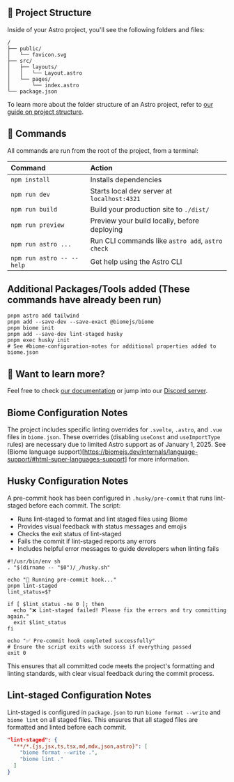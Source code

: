 ## 🚀 Project Structure

Inside of your Astro project, you'll see the following folders and files:

```text
/
├── public/
│   └── favicon.svg
├── src/
│   ├── layouts/
│   │   └── Layout.astro
│   └── pages/
│       └── index.astro
└── package.json
```

To learn more about the folder structure of an Astro project, refer to [our guide on project structure](https://docs.astro.build/en/basics/project-structure/).

## 🧞 Commands

All commands are run from the root of the project, from a terminal:

| Command                   | Action                                           |
| :------------------------ | :----------------------------------------------- |
| `npm install`             | Installs dependencies                            |
| `npm run dev`             | Starts local dev server at `localhost:4321`      |
| `npm run build`           | Build your production site to `./dist/`          |
| `npm run preview`         | Preview your build locally, before deploying     |
| `npm run astro ...`       | Run CLI commands like `astro add`, `astro check` |
| `npm run astro -- --help` | Get help using the Astro CLI                     |

##    Additional Packages/Tools added (These commands have already been run)

```shell
pnpm astro add tailwind
pnpm add --save-dev --save-exact @biomejs/biome
pnpm biome init
pnpm add --save-dev lint-staged husky
pnpm exec husky init
# See #biome-configuration-notes for additional properties added to biome.json

```

## 👀 Want to learn more?

Feel free to check [our documentation](https://docs.astro.build) or jump into our [Discord server](https://astro.build/chat).

## Biome Configuration Notes

The project includes specific linting overrides for `.svelte`, `.astro`, and `.vue` files in `biome.json`. These overrides (disabling `useConst` and `useImportType` rules) are necessary due to limited Astro support as of January 1, 2025. See (Biome language support)[https://biomejs.dev/internals/language-support/#html-super-languages-support] for more information.

## Husky Configuration Notes

A pre-commit hook has been configured in `.husky/pre-commit` that runs lint-staged before each commit. The script:
- Runs lint-staged to format and lint staged files using Biome
- Provides visual feedback with status messages and emojis
- Checks the exit status of lint-staged
- Fails the commit if lint-staged reports any errors
- Includes helpful error messages to guide developers when linting fails

```shell
#!/usr/bin/env sh
. "$(dirname -- "$0")/_/husky.sh"

echo "🚀 Running pre-commit hook..."
pnpm lint-staged
lint_status=$?

if [ $lint_status -ne 0 ]; then
  echo "❌ Lint-staged failed! Please fix the errors and try committing again."
  exit $lint_status
fi

echo "✅ Pre-commit hook completed successfully"
# Ensure the script exits with success if everything passed
exit 0
```

This ensures that all committed code meets the project's formatting and linting standards, with clear visual feedback during the commit process.

## Lint-staged Configuration Notes

Lint-staged is configured in `package.json` to run `biome format --write` and `biome lint` on all staged files. This ensures that all staged files are formatted and linted before each commit.

```json
"lint-staged": {
  "**/*.{js,jsx,ts,tsx,md,mdx,json,astro}": [
    "biome format --write .",
    "biome lint ."
  ]
}
```
